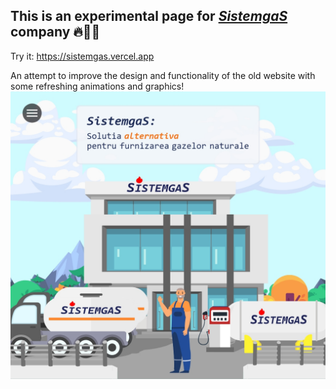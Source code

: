 ## This is an experimental page for _[SistemgaS](http://sistemgas.ro)_ company 🔥🚚💯

Try it: https://sistemgas.vercel.app

An attempt to improve the design and functionality of the old website with some refreshing animations and graphics!
![SistemgaS-landing-page](landing-page.png)

